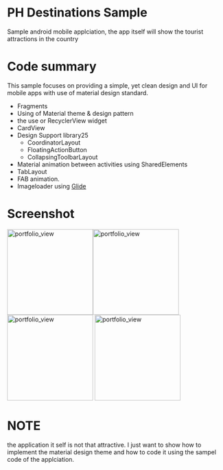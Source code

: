 # PH Destinations Sample
Sample android mobile applciation, the app itself will show the tourist attractions in the country

# Code summary
This sample focuses on providing a simple, yet clean design and UI for mobile apps with use of material design standard.
- Fragments
- Using of Material theme & design pattern 
- the use or RecyclerView widget
- CardView
- Design Support library25
  - CoordinatorLayout
  - FloatingActionButton
  - CollapsingToolbarLayout
- Material animation between activities using SharedElements
- TabLayout
- FAB animation.
- Imageloader using [Glide](https://github.com/bumptech/glide)

# Screenshot

<img width="200" alt="portfolio_view" src="https://cloud.githubusercontent.com/assets/4744814/26192964/92b86f96-3bee-11e7-90aa-9c4f64a15e00.png"><img width="200" alt="portfolio_view" src="https://cloud.githubusercontent.com/assets/4744814/26192966/92d8ef64-3bee-11e7-9ecd-e4dd0496cfea.png">
<img width="200" alt="portfolio_view" src="https://cloud.githubusercontent.com/assets/4744814/26192965/92d4795c-3bee-11e7-967b-846955389bef.png">
<img width="200" alt="portfolio_view" src="https://cloud.githubusercontent.com/assets/4744814/26192955/8de0aa1a-3bee-11e7-87d5-1ee2cb9afc24.png">

# NOTE
the application it self is not that attractive. I just want to show how to implement the material design theme and how to code it using the sampel code of the applciation.
